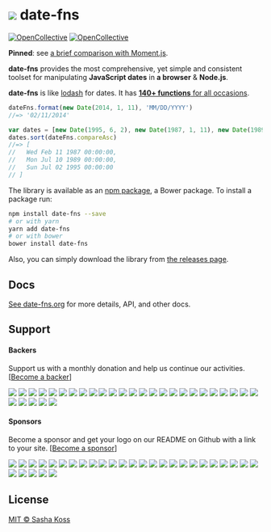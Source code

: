 # ![](http://cdn.date-fns.org/README-logo.svg) date-fns
[![OpenCollective](https://opencollective.com/date-fns/backers/badge.svg)](#backers) 
[![OpenCollective](https://opencollective.com/date-fns/sponsors/badge.svg)](#sponsors)

**Pinned**: see [a brief comparison with Moment.js](https://github.com/date-fns/date-fns/issues/275#issuecomment-264934189).

**date-fns** provides the most comprehensive, yet simple and consistent toolset
for manipulating **JavaScript dates** in **a browser** & **Node.js**.

**date-fns** is like [lodash](https://lodash.com) for dates. It has
[**140+ functions** for all occasions](https://date-fns.org/docs/).

```js
dateFns.format(new Date(2014, 1, 11), 'MM/DD/YYYY')
//=> '02/11/2014'

var dates = [new Date(1995, 6, 2), new Date(1987, 1, 11), new Date(1989, 6, 10)]
dates.sort(dateFns.compareAsc)
//=> [
//   Wed Feb 11 1987 00:00:00,
//   Mon Jul 10 1989 00:00:00,
//   Sun Jul 02 1995 00:00:00
// ]
```

The library is available as an [npm package](https://www.npmjs.com/package/date-fns),
a Bower package. To install a package run:

```bash
npm install date-fns --save
# or with yarn
yarn add date-fns
# or with bower
bower install date-fns
```

Also, you can simply download the library from
[the releases page](https://github.com/date-fns/date-fns/releases).

## Docs

[See date-fns.org](https://date-fns.org/) for more details, API,
and other docs.

## Support

#### Backers
Support us with a monthly donation and help us continue our activities. [[Become a backer](https://opencollective.com/date-fns#backer)]

<a href="https://opencollective.com/date-fns/backer/0/website" target="_blank"><img src="https://opencollective.com/date-fns/backer/0/avatar.svg"></a>
<a href="https://opencollective.com/date-fns/backer/1/website" target="_blank"><img src="https://opencollective.com/date-fns/backer/1/avatar.svg"></a>
<a href="https://opencollective.com/date-fns/backer/2/website" target="_blank"><img src="https://opencollective.com/date-fns/backer/2/avatar.svg"></a>
<a href="https://opencollective.com/date-fns/backer/3/website" target="_blank"><img src="https://opencollective.com/date-fns/backer/3/avatar.svg"></a>
<a href="https://opencollective.com/date-fns/backer/4/website" target="_blank"><img src="https://opencollective.com/date-fns/backer/4/avatar.svg"></a>
<a href="https://opencollective.com/date-fns/backer/5/website" target="_blank"><img src="https://opencollective.com/date-fns/backer/5/avatar.svg"></a>
<a href="https://opencollective.com/date-fns/backer/6/website" target="_blank"><img src="https://opencollective.com/date-fns/backer/6/avatar.svg"></a>
<a href="https://opencollective.com/date-fns/backer/7/website" target="_blank"><img src="https://opencollective.com/date-fns/backer/7/avatar.svg"></a>
<a href="https://opencollective.com/date-fns/backer/8/website" target="_blank"><img src="https://opencollective.com/date-fns/backer/8/avatar.svg"></a>
<a href="https://opencollective.com/date-fns/backer/9/website" target="_blank"><img src="https://opencollective.com/date-fns/backer/9/avatar.svg"></a>
<a href="https://opencollective.com/date-fns/backer/10/website" target="_blank"><img src="https://opencollective.com/date-fns/backer/10/avatar.svg"></a>
<a href="https://opencollective.com/date-fns/backer/11/website" target="_blank"><img src="https://opencollective.com/date-fns/backer/11/avatar.svg"></a>
<a href="https://opencollective.com/date-fns/backer/12/website" target="_blank"><img src="https://opencollective.com/date-fns/backer/12/avatar.svg"></a>
<a href="https://opencollective.com/date-fns/backer/13/website" target="_blank"><img src="https://opencollective.com/date-fns/backer/13/avatar.svg"></a>
<a href="https://opencollective.com/date-fns/backer/14/website" target="_blank"><img src="https://opencollective.com/date-fns/backer/14/avatar.svg"></a>
<a href="https://opencollective.com/date-fns/backer/15/website" target="_blank"><img src="https://opencollective.com/date-fns/backer/15/avatar.svg"></a>
<a href="https://opencollective.com/date-fns/backer/16/website" target="_blank"><img src="https://opencollective.com/date-fns/backer/16/avatar.svg"></a>
<a href="https://opencollective.com/date-fns/backer/17/website" target="_blank"><img src="https://opencollective.com/date-fns/backer/17/avatar.svg"></a>
<a href="https://opencollective.com/date-fns/backer/18/website" target="_blank"><img src="https://opencollective.com/date-fns/backer/18/avatar.svg"></a>
<a href="https://opencollective.com/date-fns/backer/19/website" target="_blank"><img src="https://opencollective.com/date-fns/backer/19/avatar.svg"></a>
<a href="https://opencollective.com/date-fns/backer/20/website" target="_blank"><img src="https://opencollective.com/date-fns/backer/20/avatar.svg"></a>
<a href="https://opencollective.com/date-fns/backer/21/website" target="_blank"><img src="https://opencollective.com/date-fns/backer/21/avatar.svg"></a>
<a href="https://opencollective.com/date-fns/backer/22/website" target="_blank"><img src="https://opencollective.com/date-fns/backer/22/avatar.svg"></a>
<a href="https://opencollective.com/date-fns/backer/23/website" target="_blank"><img src="https://opencollective.com/date-fns/backer/23/avatar.svg"></a>
<a href="https://opencollective.com/date-fns/backer/24/website" target="_blank"><img src="https://opencollective.com/date-fns/backer/24/avatar.svg"></a>
<a href="https://opencollective.com/date-fns/backer/25/website" target="_blank"><img src="https://opencollective.com/date-fns/backer/25/avatar.svg"></a>
<a href="https://opencollective.com/date-fns/backer/26/website" target="_blank"><img src="https://opencollective.com/date-fns/backer/26/avatar.svg"></a>
<a href="https://opencollective.com/date-fns/backer/27/website" target="_blank"><img src="https://opencollective.com/date-fns/backer/27/avatar.svg"></a>
<a href="https://opencollective.com/date-fns/backer/28/website" target="_blank"><img src="https://opencollective.com/date-fns/backer/28/avatar.svg"></a>
<a href="https://opencollective.com/date-fns/backer/29/website" target="_blank"><img src="https://opencollective.com/date-fns/backer/29/avatar.svg"></a>

#### Sponsors
Become a sponsor and get your logo on our README on Github with a link to your site. [[Become a sponsor](https://opencollective.com/date-fns#sponsor)]

<a href="https://opencollective.com/date-fns/sponsor/0/website" target="_blank"><img src="https://opencollective.com/date-fns/sponsor/0/avatar.svg"></a>
<a href="https://opencollective.com/date-fns/sponsor/1/website" target="_blank"><img src="https://opencollective.com/date-fns/sponsor/1/avatar.svg"></a>
<a href="https://opencollective.com/date-fns/sponsor/2/website" target="_blank"><img src="https://opencollective.com/date-fns/sponsor/2/avatar.svg"></a>
<a href="https://opencollective.com/date-fns/sponsor/3/website" target="_blank"><img src="https://opencollective.com/date-fns/sponsor/3/avatar.svg"></a>
<a href="https://opencollective.com/date-fns/sponsor/4/website" target="_blank"><img src="https://opencollective.com/date-fns/sponsor/4/avatar.svg"></a>
<a href="https://opencollective.com/date-fns/sponsor/5/website" target="_blank"><img src="https://opencollective.com/date-fns/sponsor/5/avatar.svg"></a>
<a href="https://opencollective.com/date-fns/sponsor/6/website" target="_blank"><img src="https://opencollective.com/date-fns/sponsor/6/avatar.svg"></a>
<a href="https://opencollective.com/date-fns/sponsor/7/website" target="_blank"><img src="https://opencollective.com/date-fns/sponsor/7/avatar.svg"></a>
<a href="https://opencollective.com/date-fns/sponsor/8/website" target="_blank"><img src="https://opencollective.com/date-fns/sponsor/8/avatar.svg"></a>
<a href="https://opencollective.com/date-fns/sponsor/9/website" target="_blank"><img src="https://opencollective.com/date-fns/sponsor/9/avatar.svg"></a>
<a href="https://opencollective.com/date-fns/sponsor/10/website" target="_blank"><img src="https://opencollective.com/date-fns/sponsor/10/avatar.svg"></a>
<a href="https://opencollective.com/date-fns/sponsor/11/website" target="_blank"><img src="https://opencollective.com/date-fns/sponsor/11/avatar.svg"></a>
<a href="https://opencollective.com/date-fns/sponsor/12/website" target="_blank"><img src="https://opencollective.com/date-fns/sponsor/12/avatar.svg"></a>
<a href="https://opencollective.com/date-fns/sponsor/13/website" target="_blank"><img src="https://opencollective.com/date-fns/sponsor/13/avatar.svg"></a>
<a href="https://opencollective.com/date-fns/sponsor/14/website" target="_blank"><img src="https://opencollective.com/date-fns/sponsor/14/avatar.svg"></a>
<a href="https://opencollective.com/date-fns/sponsor/15/website" target="_blank"><img src="https://opencollective.com/date-fns/sponsor/15/avatar.svg"></a>
<a href="https://opencollective.com/date-fns/sponsor/16/website" target="_blank"><img src="https://opencollective.com/date-fns/sponsor/16/avatar.svg"></a>
<a href="https://opencollective.com/date-fns/sponsor/17/website" target="_blank"><img src="https://opencollective.com/date-fns/sponsor/17/avatar.svg"></a>
<a href="https://opencollective.com/date-fns/sponsor/18/website" target="_blank"><img src="https://opencollective.com/date-fns/sponsor/18/avatar.svg"></a>
<a href="https://opencollective.com/date-fns/sponsor/19/website" target="_blank"><img src="https://opencollective.com/date-fns/sponsor/19/avatar.svg"></a>
<a href="https://opencollective.com/date-fns/sponsor/20/website" target="_blank"><img src="https://opencollective.com/date-fns/sponsor/20/avatar.svg"></a>
<a href="https://opencollective.com/date-fns/sponsor/21/website" target="_blank"><img src="https://opencollective.com/date-fns/sponsor/21/avatar.svg"></a>
<a href="https://opencollective.com/date-fns/sponsor/22/website" target="_blank"><img src="https://opencollective.com/date-fns/sponsor/22/avatar.svg"></a>
<a href="https://opencollective.com/date-fns/sponsor/23/website" target="_blank"><img src="https://opencollective.com/date-fns/sponsor/23/avatar.svg"></a>
<a href="https://opencollective.com/date-fns/sponsor/24/website" target="_blank"><img src="https://opencollective.com/date-fns/sponsor/24/avatar.svg"></a>
<a href="https://opencollective.com/date-fns/sponsor/25/website" target="_blank"><img src="https://opencollective.com/date-fns/sponsor/25/avatar.svg"></a>
<a href="https://opencollective.com/date-fns/sponsor/26/website" target="_blank"><img src="https://opencollective.com/date-fns/sponsor/26/avatar.svg"></a>
<a href="https://opencollective.com/date-fns/sponsor/27/website" target="_blank"><img src="https://opencollective.com/date-fns/sponsor/27/avatar.svg"></a>
<a href="https://opencollective.com/date-fns/sponsor/28/website" target="_blank"><img src="https://opencollective.com/date-fns/sponsor/28/avatar.svg"></a>
<a href="https://opencollective.com/date-fns/sponsor/29/website" target="_blank"><img src="https://opencollective.com/date-fns/sponsor/29/avatar.svg"></a>

## License

[MIT © Sasha Koss](https://kossnocorp.mit-license.org/)
